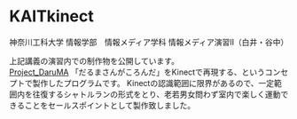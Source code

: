KAITkinect
==========
神奈川工科大学 情報学部　情報メディア学科
情報メディア演習Ⅱ（白井・谷中）

上記講義の演習内での制作物を公開しています。  
[Project_DaruMA](https://github.com/kaitas/kinect/wiki/%E3%81%A0%E3%82%8B%E3%81%BE%E3%81%95%E3%82%93%E3%82%B7%E3%83%A3%E3%83%88%E3%83%AB%E3%83%A9%E3%83%B3)
「だるまさんがころんだ」をKinectで再現する、というコンセプトで製作したプログラムです。
Kinectの認識範囲に限界があるので、一定範囲内を往復するシャトルランの形式をとり、老若男女問わず室内で楽しく運動できることをセールスポイントとして製作致しました。
